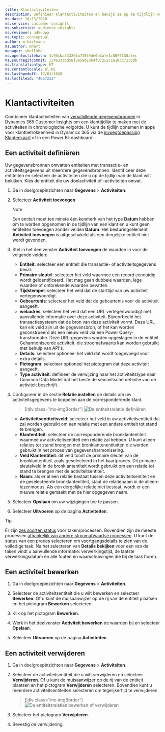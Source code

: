 ```yaml
---
title: Klantactiviteiten
description: Definieer klantactiviteiten en bekijk ze op de tijdlijn van de klant.
ms.date: 10/13/2020
ms.service: customer-insights
ms.subservice: audience-insights
ms.reviewer: adkuppa
ms.topic: conceptual
author: m-hartmann
ms.author: mhart
manager: shellyha
ms.openlocfilehash: 1c95cba333266a73959de0a3afe1c8677130a3ec
ms.sourcegitcommit: 334633cbd58f5659d20b4f87252c1a10cc7130db
ms.translationtype: HT
ms.contentlocale: nl-NL
ms.lasthandoff: 12/03/2020
ms.locfileid: "4667223"
---
```

# <a name="customer-activities"></a>Klantactiviteiten

Combineer klantactiviteiten van [verschillende gegevensbronnen](data-sources.md) in Dynamics 365 Customer Insights om een klanttijdlijn te maken met de activiteiten in chronologische volgorde. U kunt de tijdlijn opnemen in apps voor klantbetrokkenheid in Dynamics 365 via de [invoegtoepassing Klantenkaart](customer-card-add-in.md) of in een Power BI-dashboard.

## <a name="define-an-activity"></a>Een activiteit definiëren

Uw gegevensbronnen omvatten entiteiten met transactie- en activiteitsgegevens uit meerdere gegevensbronnen. Identificeer deze entiteiten en selecteer de activiteiten die u op de tijdlijn van de klant wilt bekijken. Kies de entiteit die uw doelactiviteit of -activiteiten omvat.

1. Ga in doelgroepinzichten naar **Gegevens** > **Activiteiten**.

1. Selecteer **Activiteit toevoegen**.

   > [!NOTE]
   > Een entiteit moet ten minste één kenmerk van het type **Datum** hebben om te worden opgenomen in de tijdlijn van een klant en u kunt geen entiteiten toevoegen zonder velden **Datum**. Het besturingselement **Activiteit toevoegen** is uitgeschakeld als een dergelijke entiteit niet wordt gevonden.

1. Stel in het deelvenster **Activiteit toevoegen** de waarden in voor de volgende velden:

   - **Entiteit**: selecteer een entiteit die transactie- of activiteitsgegevens bevat.
   - **Primaire sleutel**: selecteer het veld waarmee een record eenduidig wordt geïdentificeerd. Het mag geen dubbele waarden, lege waarden of ontbrekende waarden bevatten.
   - **Tijdstempel**: selecteer het veld dat de starttijd van uw activiteit vertegenwoordigt.
   - **Gebeurtenis**: selecteer het veld dat de gebeurtenis voor de activiteit aangeeft.
   - **webadres**: selecteer het veld dat een URL vertegenwoordigt met aanvullende informatie over deze activiteit. Bijvoorbeeld het transactiesysteem dat de bron van deze activiteit vormt. Deze URL kan elk veld zijn uit de gegevensbron, of het kan worden geconstrueerd als een nieuw veld via een Power Query-transformatie. Deze URL-gegevens worden opgeslagen in de entiteit Geharmoniseerde activiteit, die stroomafwaarts kan worden gebruikt met behulp van API's.
   - **Details**: selecteer optioneel het veld dat wordt toegevoegd voor extra details.
   - **Pictogram**: selecteer optioneel het pictogram dat deze activiteit aangeeft.
   - **Type activiteit**: definieer de verwijzing naar het activiteitstype naar Common Data Model dat het beste de semantische definitie van de activiteit beschrijft.

1. Configureer in de sectie **Relatie instellen** de details om uw activiteitsgegevens te koppelen aan de corresponderende klant.

   > [!div class="mx-imgBorder"]
   > ![De entiteitsrelatie definiëren](media/activities-entities-define.png "De entiteitsrelatie definiëren")

    - **Activiteitsentiteitsveld**: selecteer het veld in uw activiteitsentiteit dat zal worden gebruikt om een relatie met een andere entiteit tot stand te brengen.
    - **Klantentiteit**: selecteer de corresponderende bronklantentiteit waarmee uw activiteitsentiteit een relatie zal hebben. U kunt alleen relaties tot stand brengen met bronklantenentiteiten die worden gebruikt in het proces van gegevensharmonisering.
    - **Veld Klantentiteit**: dit veld toont de primaire sleutel van de bronklantentiteit zoals geselecteerd in het kaartproces. Dit primaire sleutelveld in de bronklantentiteit wordt gebruikt om een relatie tot stand te brengen met de activiteitsentiteit.
    - **Naam**: als er al een relatie bestaat tussen deze activiteitsentiteit en de geselecteerde bronklantentiteit, staat de relatienaam in de alleen-lezenmodus. Als een dergelijke relatie niet bestaat, wordt er een nieuwe relatie gemaakt met de hier opgegeven naam.

1. Selecteer **Opslaan** om uw wijzigingen toe te passen.

1. Selecteer **Uitvoeren** op de pagina **Activiteiten**.

> [!TIP]
> Er zijn [zes soorten status](system.md#status-types) voor taken/processen. Bovendien zijn de meeste processen [afhankelijk van andere stroomafwaartse processen](system.md#refresh-policies). U kunt de status van een proces selecteren om voortgangsdetails te zien van de volledige taak. Na het selecteren van **Details bekijken** voor een van de taken vindt u aanvullende informatie: verwerkingstijd, de laatste verwerkingsdatum en alle fouten en waarschuwingen die bij de taak horen.

## <a name="edit-an-activity"></a>Een activiteit bewerken

1. Ga in doelgroepinzichten naar **Gegevens** > **Activiteiten**.

2. Selecteer de activiteitsentiteit die u wilt bewerken en selecteer **Bewerken**. Of u kunt de muisaanwijzer op de rij van de entiteit plaatsen en het pictogram **Bewerken** selecteren.

3. Klik op het pictogram **Bewerken**.

4. Werk in het deelvenster **Activiteit bewerken** de waarden bij en selecteer **Opslaan**.

5. Selecteer **Uitvoeren** op de pagina **Activiteiten**.

## <a name="delete-an-activity"></a>Een activiteit verwijderen

1. Ga in doelgroepinzichten naar **Gegevens** > **Activiteiten**.

2. Selecteer de activiteitsentiteit die u wilt verwijderen en selecteer **Verwijderen**. Of u kunt de muisaanwijzer op de rij van de entiteit plaatsen en het pictogram **Verwijderen** selecteren. Bovendien kunt u meerdere activiteitsentiteiten selecteren om tegelijkertijd te verwijderen.
   > [!div class="mx-imgBorder"]
   > ![De entiteitsrelaties bewerken of verwijderen](media/activities-entities-edit-delete.png "De entiteitsrelaties bewerken of verwijderen")

3. Selecteer het pictogram **Verwijderen**.

4. Bevestig de verwijdering.
